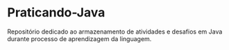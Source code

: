 # Praticando-Java
Repositório dedicado ao armazenamento de atividades e desafios em Java durante processo de aprendizagem da linguagem.
